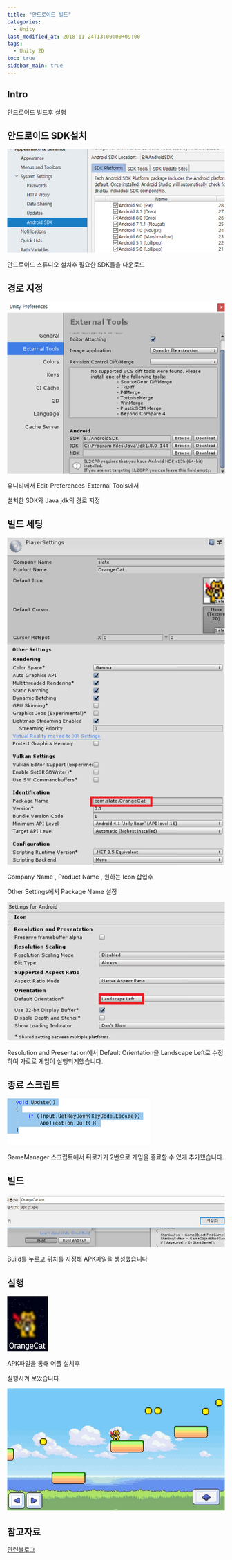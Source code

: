 ```yaml
---
title: "안드로이드 빌드"
categories: 
  - Unity
last_modified_at: 2018-11-24T13:00:00+09:00
tags: 
  - Unity 2D
toc: true
sidebar_main: true
---
```


## Intro

안드로이드 빌드후 실행

## 안드로이드 SDK설치

![2](https://github.com/lesslate/lesslate.github.io/blob/master/assets/img/Unity/package/2.png?raw=true)

안드로이드 스튜디오 설치후 필요한 SDK들을 다운로드

## 경로 지정

![1](https://github.com/lesslate/lesslate.github.io/blob/master/assets/img/Unity/package/1.png?raw=true)

유니티에서 Edit-Preferences-External Tools에서

설치한 SDK와 Java jdk의 경로 지정

## 빌드 세팅

![3](https://github.com/lesslate/lesslate.github.io/blob/master/assets/img/Unity/package/3.png?raw=true)

Company Name , Product Name , 원하는 Icon 삽입후

Other Settings에서 Package Name 설정


![4](https://github.com/lesslate/lesslate.github.io/blob/master/assets/img/Unity/package/4.png?raw=true)

Resolution and Presentation에서 Default Orientation을 Landscape Left로 수정하여
가로로 게임이 실행되게했습니다.

## 종료 스크립트

![5](https://github.com/lesslate/lesslate.github.io/blob/master/assets/img/Unity/package/5.png?raw=true)

GameManager 스크립트에서 뒤로가기 2번으로 게임을 종료할 수 있게 추가했습니다.


## 빌드

![6](https://github.com/lesslate/lesslate.github.io/blob/master/assets/img/Unity/package/6.png?raw=true)

Build를 누르고 위치를 지정해 APK파일을 생성했습니다


## 실행

![7](https://github.com/lesslate/lesslate.github.io/blob/master/assets/img/Unity/package/7.png?raw=true)

APK파일을 통해 어플 설치후

실행시켜 보았습니다.



![8](https://github.com/lesslate/lesslate.github.io/blob/master/assets/img/Unity/package/8.png?raw=true)


## 참고자료

[관련블로그](http://blog.naver.com/PostView.nhn?blogId=gold_metal&logNo=220895584914&categoryNo=40&parentCategoryNo=0&viewDate=&currentPage=1&postListTopCurrentPage=1&from=postView&userTopListOpen=true&userTopListCount=5&userTopListManageOpen=false&userTopListCurrentPage=1)
